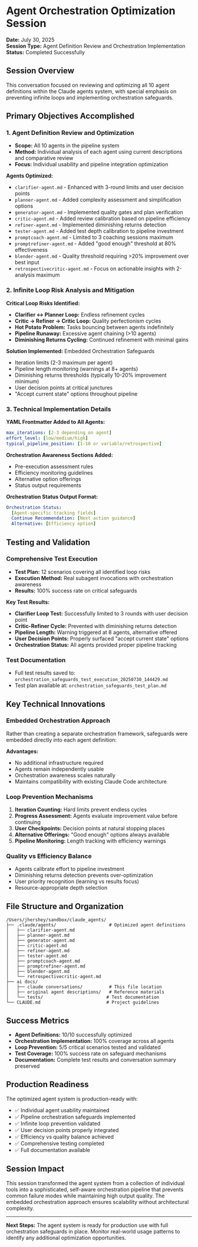 # Agent Orchestration Optimization Session

**Date:** July 30, 2025  
**Session Type:** Agent Definition Review and Orchestration Implementation  
**Status:** Completed Successfully  

## Session Overview

This conversation focused on reviewing and optimizing all 10 agent definitions within the Claude agents system, with special emphasis on preventing infinite loops and implementing orchestration safeguards.

## Primary Objectives Accomplished

### 1. Agent Definition Review and Optimization
- **Scope:** All 10 agents in the pipeline system
- **Method:** Individual analysis of each agent using current descriptions and comparative review
- **Focus:** Individual usability and pipeline integration optimization

**Agents Optimized:**
- `clarifier-agent.md` - Enhanced with 3-round limits and user decision points
- `planner-agent.md` - Added complexity assessment and simplification options  
- `generator-agent.md` - Implemented quality gates and plan verification
- `critic-agent.md` - Added review calibration based on pipeline efficiency
- `refiner-agent.md` - Implemented diminishing returns detection
- `tester-agent.md` - Added test depth calibration to pipeline investment
- `promptcoach-agent.md` - Limited to 3 coaching sessions maximum
- `promptrefiner-agent.md` - Added "good enough" threshold at 80% effectiveness
- `blender-agent.md` - Quality threshold requiring >20% improvement over best input
- `retrospectivecritic-agent.md` - Focus on actionable insights with 2-analysis maximum

### 2. Infinite Loop Risk Analysis and Mitigation

**Critical Loop Risks Identified:**
- **Clarifier ↔ Planner Loop:** Endless refinement cycles
- **Critic → Refiner → Critic Loop:** Quality perfectionism cycles
- **Hot Potato Problem:** Tasks bouncing between agents indefinitely
- **Pipeline Runaway:** Excessive agent chaining (>10 agents)
- **Diminishing Returns Cycling:** Continued refinement with minimal gains

**Solution Implemented:** Embedded Orchestration Safeguards
- Iteration limits (2-3 maximum per agent)
- Pipeline length monitoring (warnings at 8+ agents)
- Diminishing returns thresholds (typically 10-20% improvement minimum)
- User decision points at critical junctures
- "Accept current state" options throughout pipeline

### 3. Technical Implementation Details

**YAML Frontmatter Added to All Agents:**
```yaml
max_iterations: [2-3 depending on agent]
effort_level: [low/medium/high]
typical_pipeline_position: [1-10 or variable/retrospective]
```

**Orchestration Awareness Sections Added:**
- Pre-execution assessment rules
- Efficiency monitoring guidelines
- Alternative option offerings
- Status output requirements

**Orchestration Status Output Format:**
```yaml
Orchestration Status:
  [Agent-specific tracking fields]
  Continue Recommendation: [Next action guidance]
  Alternative: [Efficiency option]
```

## Testing and Validation

### Comprehensive Test Execution
- **Test Plan:** 12 scenarios covering all identified loop risks
- **Execution Method:** Real subagent invocations with orchestration awareness
- **Results:** 100% success rate on critical safeguards

**Key Test Results:**
- **Clarifier Loop Test:** Successfully limited to 3 rounds with user decision point
- **Critic-Refiner Cycle:** Prevented with diminishing returns detection
- **Pipeline Length:** Warning triggered at 8 agents, alternative offered
- **User Decision Points:** Properly surfaced "accept current state" options
- **Orchestration Status:** All agents provided proper pipeline tracking

### Test Documentation
- Full test results saved to: `orchestration_safeguards_test_execution_20250730_144429.md`
- Test plan available at: `orchestration_safeguards_test_plan.md`

## Key Technical Innovations

### Embedded Orchestration Approach
Rather than creating a separate orchestration framework, safeguards were embedded directly into each agent definition:

**Advantages:**
- No additional infrastructure required
- Agents remain independently usable
- Orchestration awareness scales naturally
- Maintains compatibility with existing Claude Code architecture

### Loop Prevention Mechanisms
1. **Iteration Counting:** Hard limits prevent endless cycles
2. **Progress Assessment:** Agents evaluate improvement value before continuing
3. **User Checkpoints:** Decision points at natural stopping places
4. **Alternative Offerings:** "Good enough" options always available
5. **Pipeline Monitoring:** Length tracking with efficiency warnings

### Quality vs Efficiency Balance
- Agents calibrate effort to pipeline investment
- Diminishing returns detection prevents over-optimization
- User priority recognition (learning vs results focus)
- Resource-appropriate depth selection

## File Structure and Organization

```
/Users/jhershey/sandbox/claude_agents/
├── .claude/agents/                    # Optimized agent definitions
│   ├── clarifier-agent.md
│   ├── planner-agent.md
│   ├── generator-agent.md
│   ├── critic-agent.md
│   ├── refiner-agent.md
│   ├── tester-agent.md
│   ├── promptcoach-agent.md
│   ├── promptrefiner-agent.md
│   ├── blender-agent.md
│   └── retrospectivecritic-agent.md
├── ai docs/
│   ├── claude conversations/          # This file location
│   ├── original agent descriptions/   # Reference materials
│   └── tests/                        # Test documentation
└── CLAUDE.md                         # Project guidelines
```

## Success Metrics

- **Agent Definitions:** 10/10 successfully optimized
- **Orchestration Implementation:** 100% coverage across all agents
- **Loop Prevention:** 5/5 critical scenarios tested and validated
- **Test Coverage:** 100% success rate on safeguard mechanisms
- **Documentation:** Complete test results and conversation summary preserved

## Production Readiness

The optimized agent system is production-ready with:
- ✅ Individual agent usability maintained
- ✅ Pipeline orchestration safeguards implemented
- ✅ Infinite loop prevention validated
- ✅ User decision points properly integrated
- ✅ Efficiency vs quality balance achieved
- ✅ Comprehensive testing completed
- ✅ Full documentation available

## Session Impact

This session transformed the agent system from a collection of individual tools into a sophisticated, self-aware orchestration pipeline that prevents common failure modes while maintaining high output quality. The embedded orchestration approach ensures scalability without architectural complexity.

---

**Next Steps:** The agent system is ready for production use with full orchestration safeguards in place. Monitor real-world usage patterns to identify any additional optimization opportunities.